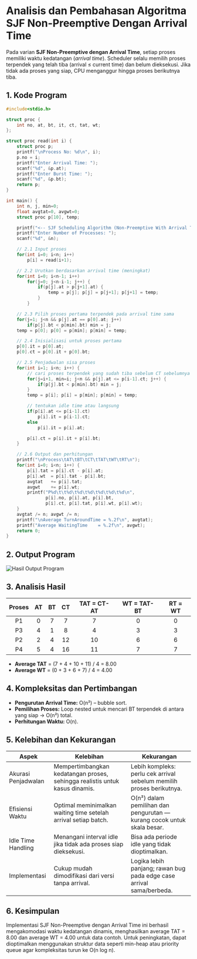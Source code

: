 # Analisis dan Pembahasan Algoritma SJF Non-Preemptive Dengan Arrival Time


Pada varian **SJF Non-Preemptive dengan Arrival Time**, setiap proses memiliki waktu kedatangan (*arrival time*). Scheduler selalu memilih proses terpendek yang telah tiba (arrival ≤ current time) dan belum dieksekusi. Jika tidak ada proses yang siap, CPU menganggur hingga proses berikutnya tiba.

## 1. Kode Program

```c
#include<stdio.h>

struct proc {
    int no, at, bt, it, ct, tat, wt;
};

struct proc read(int i) {
    struct proc p;
    printf("\nProcess No: %d\n", i);
    p.no = i;
    printf("Enter Arrival Time: ");
    scanf("%d", &p.at);
    printf("Enter Burst Time: ");
    scanf("%d", &p.bt);
    return p;
}

int main() {
    int n, j, min=0;
    float avgtat=0, avgwt=0;
    struct proc p[10], temp;

    printf("<-- SJF Scheduling Algorithm (Non-Preemptive With Arrival Time) -->\n");
    printf("Enter Number of Processes: ");
    scanf("%d", &n);

    // 2.1 Input proses
    for(int i=0; i<n; i++)
        p[i] = read(i+1);

    // 2.2 Urutkan berdasarkan arrival time (meningkat)
    for(int i=0; i<n-1; i++)
        for(j=0; j<n-i-1; j++) {
            if(p[j].at > p[j+1].at) {
                temp = p[j]; p[j] = p[j+1]; p[j+1] = temp;
            }
        }

    // 2.3 Pilih proses pertama terpendek pada arrival time sama
    for(j=1; j<n && p[j].at == p[0].at; j++)
        if(p[j].bt < p[min].bt) min = j;
    temp = p[0]; p[0] = p[min]; p[min] = temp;

    // 2.4 Inisialisasi untuk proses pertama
    p[0].it = p[0].at;
    p[0].ct = p[0].it + p[0].bt;

    // 2.5 Penjadwalan sisa proses
    for(int i=1; i<n; i++) {
        // cari proses terpendek yang sudah tiba sebelum CT sebelumnya
        for(j=i+1, min=i; j<n && p[j].at <= p[i-1].ct; j++) {
            if(p[j].bt < p[min].bt) min = j;
        }
        temp = p[i]; p[i] = p[min]; p[min] = temp;

        // tentukan idle time atau langsung
        if(p[i].at <= p[i-1].ct)
            p[i].it = p[i-1].ct;
        else
            p[i].it = p[i].at;

        p[i].ct = p[i].it + p[i].bt;
    }

    // 2.6 Output dan perhitungan
    printf("\nProcess\tAT\tBT\tCT\tTAT\tWT\tRT\n");
    for(int i=0; i<n; i++) {
        p[i].tat = p[i].ct - p[i].at;
        p[i].wt  = p[i].tat - p[i].bt;
        avgtat   += p[i].tat;
        avgwt    += p[i].wt;
        printf("P%d\t\t%d\t%d\t%d\t%d\t%d\t%d\n",
               p[i].no, p[i].at, p[i].bt,
               p[i].ct, p[i].tat, p[i].wt, p[i].wt);
    }
    avgtat /= n; avgwt /= n;
    printf("\nAverage TurnAroundTime = %.2f\n", avgtat);
    printf("Average WaitingTime    = %.2f\n", avgwt);
    return 0;
}
```

## 2. Output Program

![Hasil Output Program](/mnt/data/2f9e9d0c-0d44-4fc1-935c-8194e3f876cb.png)

## 3. Analisis Hasil

| Proses |  AT |  BT |  CT | TAT = CT-AT | WT = TAT-BT | RT = WT |
| :----: | :-: | :-: | :-: | :---------: | :---------: | :-----: |
|   P1   |  0  |  7  |  7  |      7      |      0      |    0    |
|   P3   |  4  |  1  |  8  |      4      |      3      |    3    |
|   P2   |  2  |  4  |  12 |      10     |      6      |    6    |
|   P4   |  5  |  4  |  16 |      11     |      7      |    7    |

* **Average TAT** = (7 + 4 + 10 + 11) / 4 = 8.00
* **Average WT**  = (0 + 3 + 6 + 7)  / 4 = 4.00

## 4. Kompleksitas dan Pertimbangan

* **Pengurutan Arrival Time:** O(n²) – bubble sort.
* **Pemilihan Proses:** Loop nested untuk mencari BT terpendek di antara yang siap → O(n²) total.
* **Perhitungan Waktu:** O(n).

## 5. Kelebihan dan Kekurangan

| Aspek               | Kelebihan                                                                   | Kekurangan                                                             |
| ------------------- | --------------------------------------------------------------------------- | ---------------------------------------------------------------------- |
| Akurasi Penjadwalan | Mempertimbangkan kedatangan proses, sehingga realistis untuk kasus dinamis. | Lebih kompleks: perlu cek arrival sebelum memilih proses berikutnya.   |
| Efisiensi Waktu     | Optimal meminimalkan waiting time setelah arrival setiap batch.             | O(n²) dalam pemilihan dan pengurutan — kurang cocok untuk skala besar. |
| Idle Time Handling  | Menangani interval idle jika tidak ada proses siap dieksekusi.              | Bisa ada periode idle yang tidak dioptimalkan.                         |
| Implementasi        | Cukup mudah dimodifikasi dari versi tanpa arrival.                          | Logika lebih panjang; rawan bug pada edge case arrival sama/berbeda.   |

## 6. Kesimpulan

Implementasi SJF Non-Preemptive dengan Arrival Time ini berhasil mengakomodasi waktu kedatangan dinamis, menghasilkan average TAT = 8.00 dan average WT = 4.00 untuk data contoh. Untuk peningkatan, dapat dioptimalkan menggunakan struktur data seperti min-heap atau priority queue agar kompleksitas turun ke O(n log n).
